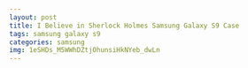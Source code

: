 ```yaml
---
layout: post
title: I Believe in Sherlock Holmes Samsung Galaxy S9 Case
tags: samsung galaxy s9
categories: samsung
img: 1eSHDs_M5WWhDZtjOhunsiHkNYeb_dwLn
---
```

